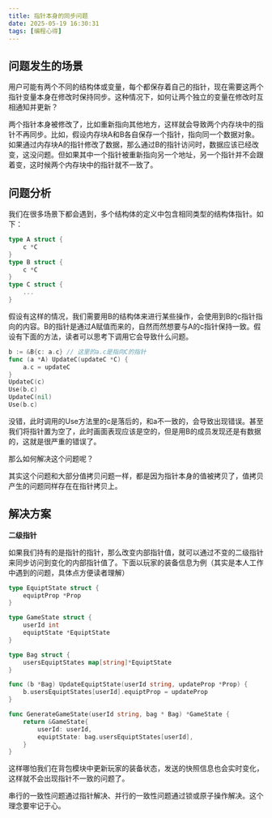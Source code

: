 ```yaml
---
title: 指针本身的同步问题
date: 2025-05-19 16:30:31
tags: [编程心得]
---
```


## 问题发生的场景
用户可能有两个不同的结构体或变量，每个都保存着自己的指针，现在需要这两个指针变量本身在修改时保持同步。这种情况下，如何让两个独立的变量在修改时互相通知并更新？

两个指针本身被修改了，比如重新指向其他地方，这样就会导致两个内存块中的指针不再同步。比如，假设内存块A和B各自保存一个指针，指向同一个数据对象。如果通过内存块A的指针修改了数据，那么通过B的指针访问时，数据应该已经改变，这没问题。但如果其中一个指针被重新指向另一个地址，另一个指针并不会跟着变，这时候两个内存块中的指针就不一致了。

## 问题分析
我们在很多场景下都会遇到，多个结构体的定义中包含相同类型的结构体指针。如下：

```go
type A struct {
    c *C
}
type B struct {
    c *C
}
type C struct {
    ...
}
```

假设有这样的情况，我们需要用B的结构体来进行某些操作，会使用到B的c指针指向的内容。B的指针是通过A赋值而来的，自然而然想要与A的c指针保持一致。假设有下面的方法，读者可以思考下调用它会导致什么问题。

```go
b := &B{c: a.c} // 这里的a.c是指向C的指针
func (a *A) UpdateC(updateC *C) {
    a.c = updateC
}
UpdateC(c)
Use(b.c)
UpdateC(nil)
Use(b.c)
```

没错，此时调用的Use方法里的c是落后的，和a不一致的，会导致出现错误。甚至我们将指针置为空了，此时画面表现应该是空的，但是用B的成员发现还是有数据的，这就是很严重的错误了。

那么如何解决这个问题呢？

其实这个问题和大部分值拷贝问题一样，都是因为指针本身的值被拷贝了，值拷贝产生的问题同样存在在指针拷贝上。

## 解决方案
**二级指针**

如果我们持有的是指针的指针，那么改变内部指针值，就可以通过不变的二级指针来同步访问到变化的内部指针值了。下面以玩家的装备信息为例（其实是本人工作中遇到的问题，具体点方便读者理解）

```go
type EquiptState struct {
    equiptProp *Prop
}

type GameState struct {
    userId int
    equiptState *EquiptState
}

type Bag struct {
    usersEquiptStates map[string]*EquiptState
}

func (b *Bag) UpdateEquiptState(userId string, updateProp *Prop) {
    b.usersEquiptStates[userId].equiptProp = updateProp
}

func GenerateGameState(userId string, bag * Bag) *GameState {
    return &GameState{
        userId: userId,
        equiptState: bag.usersEquiptStates[userId],
    }
}
```

这样哪怕我们在背包模块中更新玩家的装备状态，发送的快照信息也会实时变化，这样就不会出现指针不一致的问题了。

串行的一致性问题通过指针解决、并行的一致性问题通过锁或原子操作解决。这个理念要牢记于心。